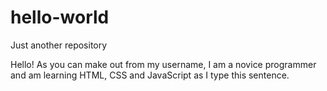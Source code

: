 # hello-world
Just another repository

Hello! As you can make out from my username, I am a novice programmer and am learning HTML, CSS and JavaScript as I type this sentence. 
